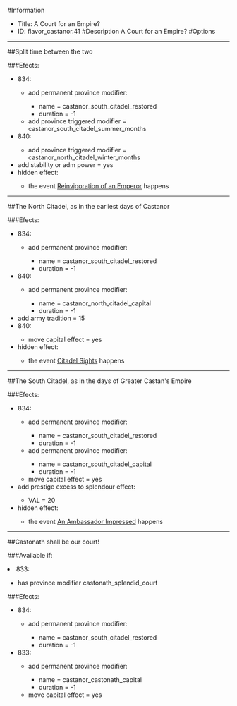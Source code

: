 #Information
 - Title: A Court for an Empire?
 - ID: flavor_castanor.41
#Description
A Court for an Empire?
#Options

___
##Split time between the two

###Efects:<ul><li>834:</li><ul><li>add permanent province modifier:</li><ul><li>name = castanor_south_citadel_restored</li><li>duration = -1</li></ul><li>add province triggered modifier = castanor_south_citadel_summer_months</li></ul><li>840:</li><ul><li>add province triggered modifier = castanor_north_citadel_winter_months</li></ul><li>add stability or adm power = yes</li><li>hidden effect:</li><ul><li>the event [Reinvigoration of an Emperor](../events/reinvigoration_of_an_emperor.md) happens</li></ul></ul>

___
##The North Citadel, as in the earliest days of Castanor

###Efects:<ul><li>834:</li><ul><li>add permanent province modifier:</li><ul><li>name = castanor_south_citadel_restored</li><li>duration = -1</li></ul></ul><li>840:</li><ul><li>add permanent province modifier:</li><ul><li>name = castanor_north_citadel_capital</li><li>duration = -1</li></ul></ul><li>add army tradition = 15</li><li>840:</li><ul><li>move capital effect = yes</li></ul><li>hidden effect:</li><ul><li>the event [Citadel Sights](../events/citadel_sights.md) happens</li></ul></ul>

___
##The South Citadel, as in the days of Greater Castan's Empire

###Efects:<ul><li>834:</li><ul><li>add permanent province modifier:</li><ul><li>name = castanor_south_citadel_restored</li><li>duration = -1</li></ul><li>add permanent province modifier:</li><ul><li>name = castanor_south_citadel_capital</li><li>duration = -1</li></ul><li>move capital effect = yes</li></ul><li>add prestige excess to splendour effect:</li><ul><li>VAL = 20</li></ul><li>hidden effect:</li><ul><li>the event [An Ambassador Impressed](../events/an_ambassador_impressed.md) happens</li></ul></ul>

___
##Castonath shall be our court!

###Available if:
<li>833:</li><ul><li>has province modifier castonath_splendid_court</li></ul>

###Efects:<ul><li>834:</li><ul><li>add permanent province modifier:</li><ul><li>name = castanor_south_citadel_restored</li><li>duration = -1</li></ul></ul><li>833:</li><ul><li>add permanent province modifier:</li><ul><li>name = castanor_castonath_capital</li><li>duration = -1</li></ul><li>move capital effect = yes</li></ul></ul>
